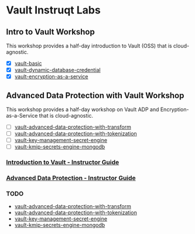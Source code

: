 # Vault Instruqt Labs

## Intro to Vault Workshop
This workshop provides a half-day introduction to Vault (OSS) that is cloud-agnostic.

* [x] [vault-basic](https://play.instruqt.com/hashicorp/tracks/vault-basics)
* [x] [vault-dynamic-database-credential](https://play.instruqt.com/hashicorp/tracks/vault-dynamic-database-credentials)
* [x] [vault-encryption-as-a-service](https://play.instruqt.com/hashicorp/tracks/vault-encryption-as-a-service)

## Advanced Data Protection with Vault Workshop
This workshop provides a half-day workshop on Vault ADP and Encryption-as-a-Service that is cloud-agnostic.

* [ ] [vault-advanced-data-protection-with-transform](https://play.instruqt.com/hashicorp/tracks/vault-advanced-data-protection-with-transform)
* [ ] [vault-advanced-data-protection-with-tokenization](https://play.instruqt.com/hashicorp/tracks/vault-advanced-data-protection-with-tokenization)
* [ ] [vault-key-management-secret-engine](https://play.instruqt.com/hashicorp/tracks/vault-key-management-secret-engine)
* [ ] [vault-kmip-secrets-engine-mongodb](https://play.instruqt.com/hashicorp/tracks/vault-kmip-secrets-engine-mongodb)

### [Introduction to Vault - Instructor Guide](https://github.com/hashicorp/field-workshops-vault/blob/main/instructor-guides/intro_to_vault_INSTRUCTOR_GUIDE.md#hands-on-labs)
### [Advanced Data Protection - Instructor Guide](https://github.com/hashicorp/field-workshops-vault/blob/main/instructor-guides/advanced_data_protection_INSTRUCTOR_GUIDE.md#hands-on-labs)


### TODO
* [vault-advanced-data-protection-with-transform](https://play.instruqt.com/hashicorp/tracks/vault-advanced-data-protection-with-transform)
* [vault-advanced-data-protection-with-tokenization](https://play.instruqt.com/hashicorp/tracks/vault-advanced-data-protection-with-tokenization)
* [vault-key-management-secret-engine](https://play.instruqt.com/hashicorp/tracks/vault-key-management-secret-engine)
* [vault-kmip-secrets-engine-mongodb](https://play.instruqt.com/hashicorp/tracks/vault-kmip-secrets-engine-mongodb)

